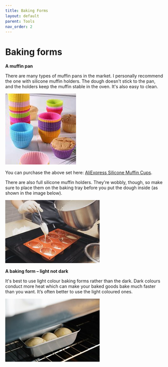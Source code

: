 ```yaml
---
title: Baking Forms
layout: default
parent: Tools
nav_order: 2
---
```



<h1>Baking forms</h1>

**A muffin pan**

There are many types of muffin pans in the market.  I personally recommend the one with silicone muffin holders. The dough doesn't stick to the pan, and the holders keep the muffin stable in the oven. It's also easy to clean.

![An image showing colourful silicone muffin cups](<silicone muffin cups.jpg>)


You can purchase the above set here: [AliExpress Silicone Muffin Cups](https://www.aliexpress.com/item/1005005986393187.htm).


There are also full silicone muffin holders. They're wobbly, though, so make sure to place them on the baking tray before you put the dough inside (as shown in the image below).

![An image showing a silicone muffin pan on the baking tray](<small size_silicone_muffin_pan_pexels.jpg>)



**A baking form – light not dark**

It's best to use light colour baking forms rather than the dark. Dark colours conduct more heat which can make your baked goods bake much faster than you want. It’s often better to use the light coloured ones. 


![An image showing a silicone muffin pan on the baking tray](<small size_light_baking_form.jpg>)